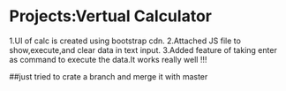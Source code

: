 # Projects:Vertual Calculator
1.UI of calc is created using bootstrap cdn.
2.Attached JS file to show,execute,and clear data in text input.
3.Added feature of taking enter as command to execute the data.It works really well !!!


##just tried to crate a branch and merge it with master
